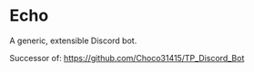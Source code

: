 # Echo
A generic, extensible Discord bot.

Successor of: https://github.com/Choco31415/TP_Discord_Bot
